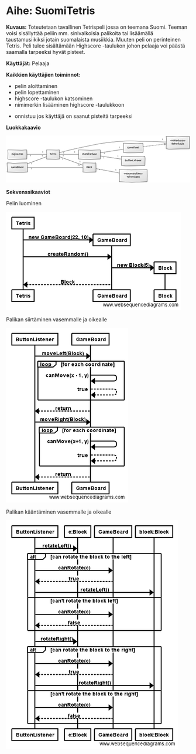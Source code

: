 # Aihe: SuomiTetris

**Kuvaus:** Toteutetaan tavallinen Tetrispeli jossa on teemana Suomi. Teeman voisi sisällyttää peliin mm. sinivalkoisia palikoita
tai lisäämällä taustamusiikiksi jotain suomalaista musiikkia. Muuten peli on perinteinen Tetris. Peli tulee sisältämään Highscore -taulukon 
johon pelaaja voi päästä saamalla tarpeeksi hyvät pisteet.

**Käyttäjät:**
Pelaaja

**Kaikkien käyttäjien toiminnot:**
- pelin aloittaminen
- pelin lopettaminen
- highscore -taulukon katsominen
- nimimerkin lisääminen highscore -taulukkoon
 * onnistuu jos käyttäjä on saanut pisteitä tarpeeksi
 
**Luokkakaavio**

![Luokkakaavio](/Documentation/classdiagram.png)

**Sekvenssikaaviot**

Pelin luominen

![Pelinluonti](/Documentation/pelinluonti.png)

Palikan siirtäminen vasemmalle ja oikealle

![Palikansiirto](/Documentation/liikuttaminen.png)

Palikan kääntäminen vasemmalle ja oikealle

![Palikankääntö](/Documentation/kääntäminen.png)
